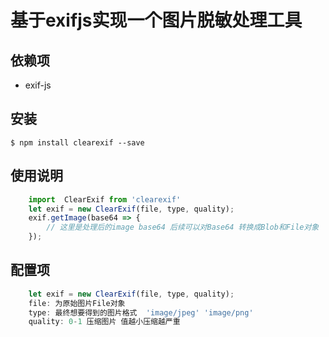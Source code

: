 # 基于exifjs实现一个图片脱敏处理工具

## 依赖项
- exif-js

## 安装
``` shell
$ npm install clearexif --save
```


## 使用说明
``` javascript 
	import  ClearExif from 'clearexif'
	let exif = new ClearExif(file, type, quality);
	exif.getImage(base64 => {
		// 这里是处理后的image base64 后续可以对Base64 转换成Blob和File对象
	});

```

## 配置项
``` javascript
	let exif = new ClearExif(file, type, quality);
	file: 为原始图片File对象
	type: 最终想要得到的图片格式  'image/jpeg' 'image/png'
	quality: 0-1 压缩图片 值越小压缩越严重

```
